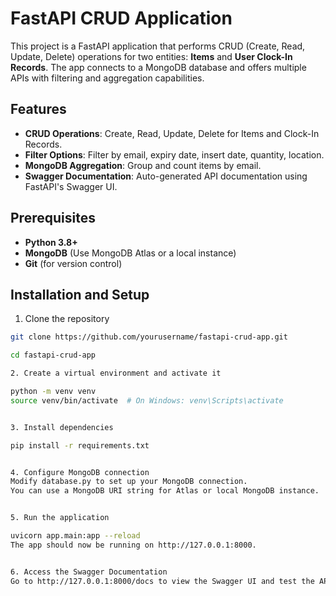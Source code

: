 # FastAPI CRUD Application

This project is a FastAPI application that performs CRUD (Create, Read, Update, Delete) operations for two entities: **Items** and **User Clock-In Records**. The app connects to a MongoDB database and offers multiple APIs with filtering and aggregation capabilities.

## Features

- **CRUD Operations**: Create, Read, Update, Delete for Items and Clock-In Records.
- **Filter Options**: Filter by email, expiry date, insert date, quantity, location.
- **MongoDB Aggregation**: Group and count items by email.
- **Swagger Documentation**: Auto-generated API documentation using FastAPI's Swagger UI.

## Prerequisites

- **Python 3.8+**
- **MongoDB** (Use MongoDB Atlas or a local instance)
- **Git** (for version control)

## Installation and Setup


1. Clone the repository

```bash
git clone https://github.com/yourusername/fastapi-crud-app.git

cd fastapi-crud-app

2. Create a virtual environment and activate it

python -m venv venv
source venv/bin/activate  # On Windows: venv\Scripts\activate


3. Install dependencies

pip install -r requirements.txt


4. Configure MongoDB connection
Modify database.py to set up your MongoDB connection. 
You can use a MongoDB URI string for Atlas or local MongoDB instance.


5. Run the application

uvicorn app.main:app --reload
The app should now be running on http://127.0.0.1:8000.


6. Access the Swagger Documentation
Go to http://127.0.0.1:8000/docs to view the Swagger UI and test the APIs.

